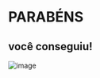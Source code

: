 # PARABÉNS
## você conseguiu!

![image](https://github.com/user-attachments/assets/debdfb6f-f728-4fae-bc05-5f09eec1aaa8)
